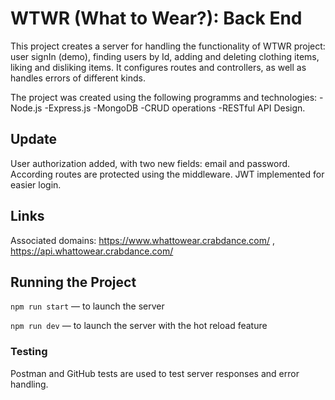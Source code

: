 # WTWR (What to Wear?): Back End

This project creates a server for handling the functionality of WTWR project: user signIn (demo), finding users by Id, adding and deleting clothing items, liking and disliking items. It configures routes and controllers, as well as handles errors of different kinds.

The project was created using the following programms and technologies: -Node.js -Express.js -MongoDB -CRUD operations -RESTful API Design.

## Update

User authorization added, with two new fields: email and password. According routes are protected using the middleware. JWT implemented for easier login.

## Links

Associated domains: https://www.whattowear.crabdance.com/ , https://api.whattowear.crabdance.com/

## Running the Project

`npm run start` — to launch the server

`npm run dev` — to launch the server with the hot reload feature

### Testing

Postman and GitHub tests are used to test server responses and error handling.
